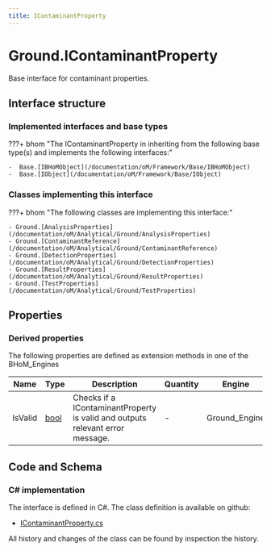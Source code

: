 ```yaml
---
title: IContaminantProperty
---
```


# Ground.IContaminantProperty

Base interface for contaminant properties.

## Interface structure

### Implemented interfaces and base types

???+ bhom "The IContaminantProperty in inheriting from the following base type(s) and implements the following interfaces:"

    -  Base.[IBHoMObject](/documentation/oM/Framework/Base/IBHoMObject)
    -  Base.[IObject](/documentation/oM/Framework/Base/IObject)


### Classes implementing this interface

???+ bhom "The following classes are implementing this interface:"

    - Ground.[AnalysisProperties](/documentation/oM/Analytical/Ground/AnalysisProperties)
    - Ground.[ContaminantReference](/documentation/oM/Analytical/Ground/ContaminantReference)
    - Ground.[DetectionProperties](/documentation/oM/Analytical/Ground/DetectionProperties)
    - Ground.[ResultProperties](/documentation/oM/Analytical/Ground/ResultProperties)
    - Ground.[TestProperties](/documentation/oM/Analytical/Ground/TestProperties)


## Properties

### Derived properties

The following properties are defined as extension methods in one of the BHoM_Engines

| Name             | Type             | Description      | Quantity         | Engine           |
|------------------|------------------|------------------|------------------|------------------|
| IsValid | [bool](https://learn.microsoft.com/en-us/dotnet/api/System.Boolean?view=netstandard-2.0) | Checks if a IContaminantProperty is valid and outputs relevant error message. | - | Ground_Engine |


## Code and Schema

### C# implementation

The interface is defined in C#. The class definition is available on github:

- [IContaminantProperty.cs](https://github.com/BHoM/BHoM/blob/develop/Ground_oM/ContaminantProperties/IContaminantProperty.cs)

All history and changes of the class can be found by inspection the history.

